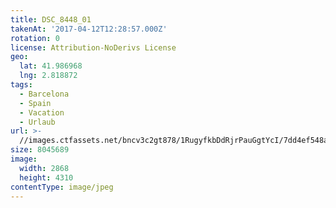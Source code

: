 ```yaml
---
title: DSC_8448_01
takenAt: '2017-04-12T12:28:57.000Z'
rotation: 0
license: Attribution-NoDerivs License
geo:
  lat: 41.986968
  lng: 2.818872
tags:
  - Barcelona
  - Spain
  - Vacation
  - Urlaub
url: >-
  //images.ctfassets.net/bncv3c2gt878/1RugyfkbDdRjrPauGgtYcI/7dd4ef548a6d0599c911826bb379f998/dsc_8448_01_33236250824_o
size: 8045689
image:
  width: 2868
  height: 4310
contentType: image/jpeg
---
```


